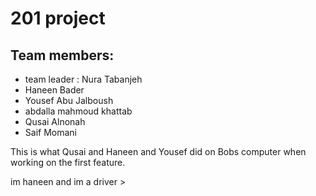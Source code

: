 # 201 project

## Team members:

* team leader : Nura Tabanjeh
* Haneen Bader
* Yousef Abu Jalboush
* abdalla mahmoud khattab
* Qusai Alnonah
* Saif Momani

This is what  Qusai and Haneen and Yousef did on Bobs computer when working on the first feature.


im haneen and im a driver > 